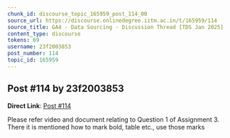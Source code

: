 ```yaml
---
chunk_id: discourse_topic_165959_post_114_00
source_url: https://discourse.onlinedegree.iitm.ac.in/t/165959/114
source_title: GA4 - Data Sourcing - Discussion Thread [TDS Jan 2025]
content_type: discourse
tokens: 69
username: 23f2003853
post_number: 114
topic_id: 165959
---
```


## Post #114 by 23f2003853

**Direct Link**: [Post #114](https://discourse.onlinedegree.iitm.ac.in/t/165959/114)

Please refer video and document relating to Question 1 of Assignment 3. There it is mentioned how to mark bold, table etc., use those marks
